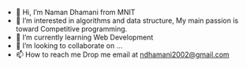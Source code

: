 - 👋 Hi, I’m Naman Dhamani from MNIT 
- 👀 I’m interested in algorithms and data structure, My main passion is toward Competitive programming.
- 🌱 I’m currently learning Web Development 
- 💞️ I’m looking to collaborate on ...
- 📫 How to reach me Drop me email at ndhamani2002@gmail.com

<!---
Monsterkanha/Monsterkanha is a ✨ special ✨ repository because its `README.md` (this file) appears on your GitHub profile.
You can click the Preview link to take a look at your changes.
--->
